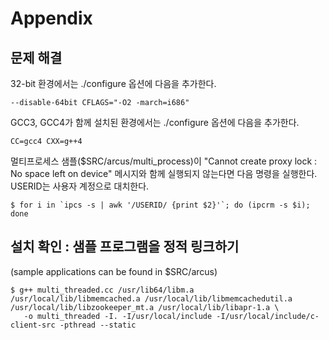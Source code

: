# Appendix

## 문제 해결

32-bit 환경에서는 ./configure 옵션에 다음을 추가한다.

```
--disable-64bit CFLAGS="-O2 -march=i686"
```

GCC3, GCC4가 함께 설치된 환경에서는 ./configure 옵션에 다음을 추가한다.

```
CC=gcc4 CXX=g++4
```

멀티프로세스 샘플($SRC/arcus/multi_process)이 "Cannot create proxy lock : No space left on device" 메시지와 함께 실행되지 않는다면 다음 명령을 실행한다. USERID는 사용자 계정으로 대치한다.

```console
$ for i in `ipcs -s | awk '/USERID/ {print $2}'`; do (ipcrm -s $i); done
```

## 설치 확인 : 샘플 프로그램을 정적 링크하기

(sample applications can be found in $SRC/arcus)

```
$ g++ multi_threaded.cc /usr/lib64/libm.a /usr/local/lib/libmemcached.a /usr/local/lib/libmemcachedutil.a /usr/local/lib/libzookeeper_mt.a /usr/local/lib/libapr-1.a \
   -o multi_threaded -I. -I/usr/local/include -I/usr/local/include/c-client-src -pthread --static
```
